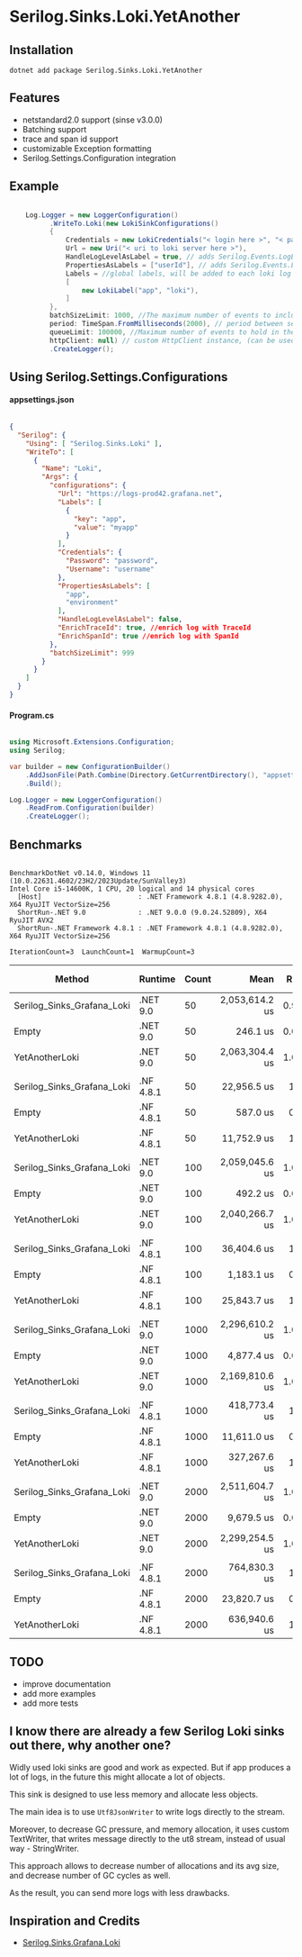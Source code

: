 # Serilog.Sinks.Loki.YetAnother


## Installation

```
dotnet add package Serilog.Sinks.Loki.YetAnother
```

## Features

- netstandard2.0 support (sinse v3.0.0)
- Batching support
- trace and span id support
- customizable Exception formatting
- Serilog.Settings.Configuration integration



## Example

```csharp

    Log.Logger = new LoggerConfiguration()
          .WriteTo.Loki(new LokiSinkConfigurations()
          {
              Credentials = new LokiCredentials("< login here >", "< password here >"),
              Url = new Uri("< uri to loki server here >"),
              HandleLogLevelAsLabel = true, // adds Serilog.Events.LogEvent.Level as label (default is true)
              PropertiesAsLabels = ["userId"], // adds Serilog.Events.LogEvent.Properties as labels (default is empty)
              Labels = //global labels, will be added to each loki log message (default is empty)
              [
                  new LokiLabel("app", "loki"),
              ]
          },
          batchSizeLimit: 1000, //The maximum number of events to include in a single batch (default is 1000)
          period: TimeSpan.FromMilliseconds(2000), // period between sending batches to loki (default is 2000ms)
          queueLimit: 100000, //Maximum number of events to hold in the sink's internal queue, or null for an unbounded queue
          httpClient: null) // custom HttpClient instance, (can be used to set proxy, compression etc)
          .CreateLogger();

```

## Using Serilog.Settings.Configurations


#### appsettings.json
```json

{
  "Serilog": {
    "Using": [ "Serilog.Sinks.Loki" ],
    "WriteTo": [
      {
        "Name": "Loki",
        "Args": {
          "configurations": {
            "Url": "https://logs-prod42.grafana.net",
            "Labels": [
              {
                "key": "app",
                "value": "myapp"
              }
            ],
            "Credentials": {
              "Password": "password",
              "Username": "username"
            },
            "PropertiesAsLabels": [
              "app",
              "environment"
            ],
            "HandleLogLevelAsLabel": false,
            "EnrichTraceId": true, //enrich log with TraceId 
            "EnrichSpanId": true //enrich log with SpanId 
          },
          "batchSizeLimit": 999
        }
      }
    ]
  }
}

```

#### Program.cs
```csharp

using Microsoft.Extensions.Configuration;
using Serilog;

var builder = new ConfigurationBuilder()
    .AddJsonFile(Path.Combine(Directory.GetCurrentDirectory(), "appsettings.json"))
    .Build();

Log.Logger = new LoggerConfiguration()
    .ReadFrom.Configuration(builder)
    .CreateLogger();


```

## Benchmarks

```

BenchmarkDotNet v0.14.0, Windows 11 (10.0.22631.4602/23H2/2023Update/SunValley3)
Intel Core i5-14600K, 1 CPU, 20 logical and 14 physical cores
  [Host]                        : .NET Framework 4.8.1 (4.8.9282.0), X64 RyuJIT VectorSize=256
  ShortRun-.NET 9.0             : .NET 9.0.0 (9.0.24.52809), X64 RyuJIT AVX2
  ShortRun-.NET Framework 4.8.1 : .NET Framework 4.8.1 (4.8.9282.0), X64 RyuJIT VectorSize=256

IterationCount=3  LaunchCount=1  WarmupCount=3

```

| Method                     | Runtime              | Count | Mean           | Ratio | Gen0       | Gen1       | Gen2       | Allocated    | Alloc Ratio |
|--------------------------- |--------------------- |------ |---------------:|------:|-----------:|-----------:|-----------:|-------------:|------------:|
| Serilog_Sinks_Grafana_Loki | .NET 9.0  | 50    | 2,053,614.2 us | 0.995 |          - |          - |          - |  16774.91 KB |       19.11 |
| Empty                      | .NET 9.0  | 50    |       246.1 us | 0.000 |    55.1758 |     1.7090 |          - |    678.69 KB |        0.77 |
| YetAnotherLoki             | .NET 9.0  | 50    | 2,063,304.4 us | 1.000 |          - |          - |          - |    877.98 KB |        1.00 |
|                            |           |       |                |       |            |            |            |              |             |
| Serilog_Sinks_Grafana_Loki | .NF 4.8.1 | 50    |    22,956.5 us |  1.96 |  2750.0000 |  1750.0000 |   781.2500 |  21138.92 KB |        4.47 |
| Empty                      | .NF 4.8.1 | 50    |       587.0 us |  0.05 |   110.3516 |     3.9063 |     0.9766 |     682.4 KB |        0.14 |
| YetAnotherLoki             | .NF 4.8.1 | 50    |    11,752.9 us |  1.00 |   718.7500 |   640.6250 |   515.6250 |   4728.41 KB |        1.00 |
|                            |           |       |                |       |            |            |            |              |             |
| Serilog_Sinks_Grafana_Loki | .NET 9.0  | 100   | 2,059,045.6 us | 1.009 |  1000.0000 |          - |          - |  33492.23 KB |       19.73 |
| Empty                      | .NET 9.0  | 100   |       492.2 us | 0.000 |   109.3750 |          - |          - |   1349.08 KB |        0.79 |
| YetAnotherLoki             | .NET 9.0  | 100   | 2,040,266.7 us | 1.000 |          - |          - |          - |   1697.38 KB |        1.00 |
|                            |           |       |                |       |            |            |            |              |             |
| Serilog_Sinks_Grafana_Loki | .NF 4.8.1 | 100   |    36,404.6 us |  1.43 |  4571.4286 |  1571.4286 |  1000.0000 |  44212.28 KB |        3.83 |
| Empty                      | .NF 4.8.1 | 100   |     1,183.1 us |  0.05 |   218.7500 |     7.8125 |     1.9531 |   1354.86 KB |        0.12 |
| YetAnotherLoki             | .NF 4.8.1 | 100   |    25,843.7 us |  1.02 |  1200.0000 |  1066.6667 |   800.0000 |  11548.38 KB |        1.00 |
|                            |           |       |                |       |            |            |            |              |             |
| Serilog_Sinks_Grafana_Loki | .NET 9.0  | 1000  | 2,296,610.2 us | 1.059 | 18000.0000 | 10000.0000 |  3000.0000 | 350725.77 KB |       21.40 |
| Empty                      | .NET 9.0  | 1000  |     4,877.4 us | 0.002 |  1093.7500 |    31.2500 |          - |  13415.25 KB |        0.82 |
| YetAnotherLoki             | .NET 9.0  | 1000  | 2,169,810.6 us | 1.000 |  1000.0000 |          - |          - |  16389.55 KB |        1.00 |
|                            |           |       |                |       |            |            |            |              |             |
| Serilog_Sinks_Grafana_Loki | .NF 4.8.1 | 1000  |   418,773.4 us |  1.28 | 46000.0000 | 16000.0000 |  8000.0000 | 488816.86 KB |        3.38 |
| Empty                      | .NF 4.8.1 | 1000  |    11,611.0 us |  0.04 |  2187.5000 |    46.8750 |    15.6250 |     13458 KB |        0.09 |
| YetAnotherLoki             | .NF 4.8.1 | 1000  |   327,267.6 us |  1.00 |  4000.0000 |  2000.0000 |  1000.0000 | 144823.27 KB |        1.00 |
|                            |           |       |                |       |            |            |            |              |             |
| Serilog_Sinks_Grafana_Loki | .NET 9.0  | 2000  | 2,511,604.7 us | 1.092 | 37000.0000 | 23000.0000 |  6000.0000 | 701410.65 KB |       21.44 |
| Empty                      | .NET 9.0  | 2000  |     9,679.5 us | 0.004 |  2187.5000 |    46.8750 |          - |  26822.43 KB |        0.82 |
| YetAnotherLoki             | .NET 9.0  | 2000  | 2,299,254.5 us | 1.000 |  2000.0000 |  1000.0000 |          - |  32714.22 KB |        1.00 |
|                            |           |       |                |       |            |            |            |              |             |
| Serilog_Sinks_Grafana_Loki | .NF 4.8.1 | 2000  |   764,830.3 us |  1.21 | 85000.0000 | 28000.0000 | 10000.0000 | 977264.74 KB |        3.39 |
| Empty                      | .NF 4.8.1 | 2000  |    23,820.7 us |  0.04 |  4375.0000 |    62.5000 |    31.2500 |  26903.93 KB |        0.09 |
| YetAnotherLoki             | .NF 4.8.1 | 2000  |   636,940.6 us |  1.01 | 11000.0000 |  7000.0000 |  5000.0000 | 288599.45 KB |        1.00 |

## TODO
 
 - improve documentation
 - add more examples
 - add more tests

## I know there are already a few Serilog Loki sinks out there, why another one?

Widly used loki sinks are good and work as expected. But if app produces a lot of logs, in the future this might allocate a lot of objects.

This sink is designed to use less memory and allocate less objects. 

The main idea is to use `Utf8JsonWriter` to write logs directly to the stream.

Moreover, to decrease GC pressure, and memory allocation, it uses custom TextWriter, that writes message directly to the ut8 stream,
instead of usual way - StringWriter. 

This approach allows to decrease number of allocations and its avg size, and decrease number of GC cycles as well.

As the result, you can send more logs with less drawbacks.


## Inspiration and Credits

- [Serilog.Sinks.Grafana.Loki](https://github.com/serilog-contrib/serilog-sinks-grafana-loki)